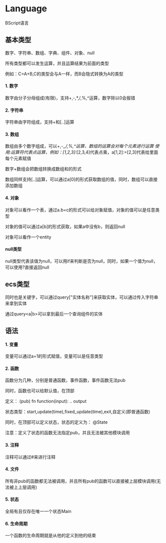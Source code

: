 # Language

BScript语言

## 基本类型
数字、字符串、数组、字典、组件、对象、null

所有类型都可以发生运算，并且运算结果为前面的类型

例如：C=A+B,C的类型会与A一样，而B会隐式转换为A的类型

#### 1. 数字

数字由分子分母组成(有限)，支持+,-,*,/,%,^运算，数字除以0会报错

#### 2. 字符串

字符串由字符组成，支持+和[..]运算

#### 3. 数组

数组由多个数字组成，可以+,-,*,/,%,^运算，数组的运算会对每个元素进行运算
使用:运算符代表点运算，例如：[1,2,3]:*[2,3,4]代表点乘，a[1,2]:=[2,3]代表给里面每个元素赋值

数字+数组会把数组转换成数组和的形式

数组同样支持[..]运算，可以通过a[0]的形式获取数组的值，同时，数组可以直接添加数组

#### 4. 对象

对象可以看作一个表，通过a.b=c的形式可以给对象赋值，对象的值可以是任意类型

对象的值可以通过a[b]的形式获取，如果a中没有b，则返回null

对象可以看作一个entity

#### null类型

null类型代表该值为null，可以用if来判断是否为null，同时，如果一个值为null，可以使用?直接返回null

## ecs类型

同时也是关键字，可以通过query["实体名称"]来获取实体，可以通过传入字符串来拿到实体

通过query<a|b>可以拿到最后一个查询组件的实体

## 语法

#### 1. 变量

变量可以通过a=1的形式赋值，变量可以是任意类型

#### 2. 函数

函数分为几种，分别是普通函数，事件函数，事件函数无法pub

同时，函数也可以给默认值，在顶部

定义：
(pub) fn function(input):
  ..
  output

状态类型：start,update(time),fixed_update(time),exit,自定义(即普通函数)

同时，在顶部可以定义状态，状态的定义为：
@State

注意：定义了状态的函数无法指定pub，并且无法被其他模块调用

#### 3. 注释

注释可以通过#来进行注释

#### 4. 文件

所有非pub的函数都无法被调用，并且所有pub的函数可以直接被上层模块调用(无法被上上层调用)

#### 5. 状态

全局有且仅存在唯一一个状态Main

#### 6. 生命周期

一个函数的生命周期就是从他的定义到他的结束
